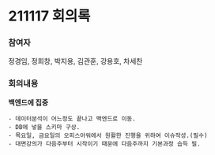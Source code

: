 # 211117 회의록

### 참여자

정경임, 정희창, 박지용, 김관훈, 강용호, 차세찬

### 회의내용

**백엔드에 집중**

    - 데이터분석이 어느정도 끝나고 백엔드로 이동.
    - DB에 넣을 스키마 구상.
    - 목요일, 금요일의 오피스아워에서 원활한 진행을 위하여 이슈작성.(필수)
    - 대면강의가 다음주부터 시작이기 때문에 다음주까지 기본과정 습득 필.
